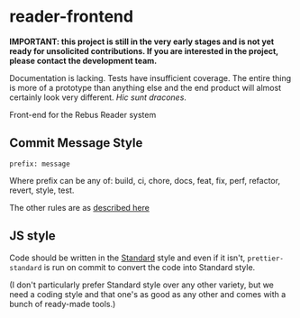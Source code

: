 # reader-frontend

**IMPORTANT: this project is still in the very early stages and is not yet ready for unsolicited contributions. If you are interested in the project, please contact the development team.**

Documentation is lacking. Tests have insufficient coverage. The entire thing is more of a prototype than anything else and the end product will almost certainly look very different. _Hic sunt dracones_.

Front-end for the Rebus Reader system

## Commit Message Style

`prefix: message`

Where prefix can be any of: build, ci, chore, docs, feat, fix, perf, refactor, revert, style, test.

The other rules are as [described here](https://github.com/marionebl/commitlint/tree/master/@commitlint/config-conventional)

## JS style

Code should be written in the [Standard]() style and even if it isn't, `prettier-standard` is run on commit to convert the code into Standard style.

(I don't particularly prefer Standard style over any other variety, but we need a coding style and that one's as good as any other and comes with a bunch of ready-made tools.)
